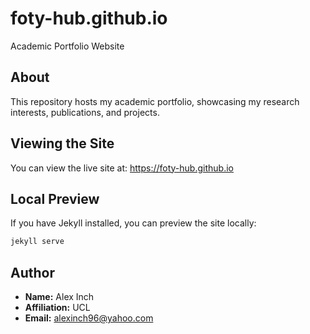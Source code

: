 # foty-hub.github.io
Academic Portfolio Website

## About
This repository hosts my academic portfolio, showcasing my research interests, publications, and projects.

## Viewing the Site
You can view the live site at: https://foty-hub.github.io

## Local Preview
If you have Jekyll installed, you can preview the site locally:
```bash
jekyll serve
```

## Author
- **Name:** Alex Inch
- **Affiliation:** UCL
- **Email:** alexinch96@yahoo.com
